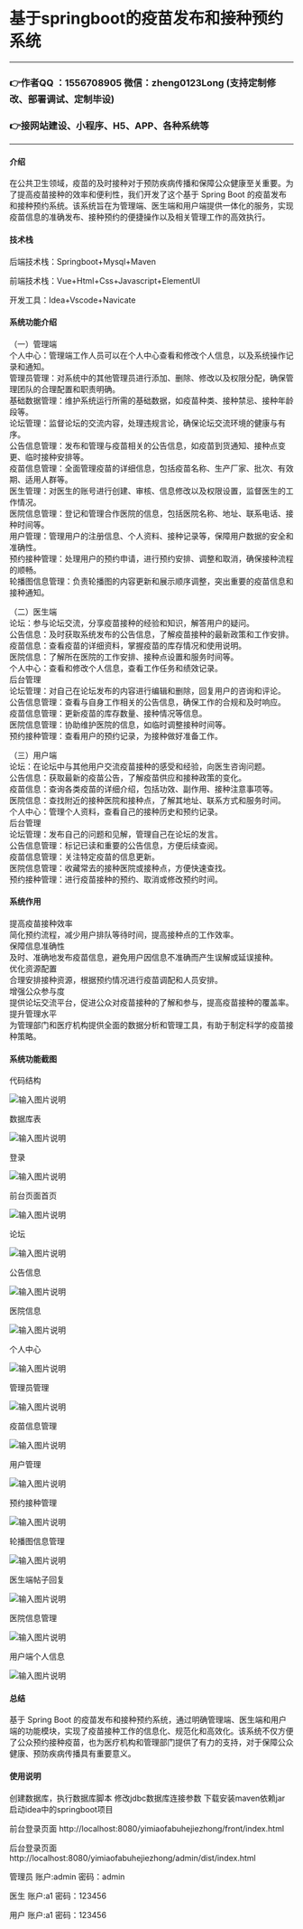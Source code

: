 # 基于springboot的疫苗发布和接种预约系统

---
### 👉作者QQ ：1556708905 微信：zheng0123Long (支持定制修改、部署调试、定制毕设)

### 👉接网站建设、小程序、H5、APP、各种系统等

---

#### 介绍

在公共卫生领域，疫苗的及时接种对于预防疾病传播和保障公众健康至关重要。为了提高疫苗接种的效率和便利性，我们开发了这个基于 Spring Boot 的疫苗发布和接种预约系统。该系统旨在为管理端、医生端和用户端提供一体化的服务，实现疫苗信息的准确发布、接种预约的便捷操作以及相关管理工作的高效执行。

#### 技术栈

后端技术栈：Springboot+Mysql+Maven

前端技术栈：Vue+Html+Css+Javascript+ElementUI

开发工具：Idea+Vscode+Navicate

#### 系统功能介绍

（一）管理端  
个人中心：管理端工作人员可以在个人中心查看和修改个人信息，以及系统操作记录和通知。  
管理员管理：对系统中的其他管理员进行添加、删除、修改以及权限分配，确保管理团队的合理配置和职责明确。  
基础数据管理：维护系统运行所需的基础数据，如疫苗种类、接种禁忌、接种年龄段等。  
论坛管理：监督论坛的交流内容，处理违规言论，确保论坛交流环境的健康与有序。  
公告信息管理：发布和管理与疫苗相关的公告信息，如疫苗到货通知、接种点变更、临时接种安排等。  
疫苗信息管理：全面管理疫苗的详细信息，包括疫苗名称、生产厂家、批次、有效期、适用人群等。  
医生管理：对医生的账号进行创建、审核、信息修改以及权限设置，监督医生的工作情况。  
医院信息管理：登记和管理合作医院的信息，包括医院名称、地址、联系电话、接种时间等。  
用户管理：管理用户的注册信息、个人资料、接种记录等，保障用户数据的安全和准确性。  
预约接种管理：处理用户的预约申请，进行预约安排、调整和取消，确保接种流程的顺畅。  
轮播图信息管理：负责轮播图的内容更新和展示顺序调整，突出重要的疫苗信息和接种通知。  

（二）医生端  
论坛：参与论坛交流，分享疫苗接种的经验和知识，解答用户的疑问。  
公告信息：及时获取系统发布的公告信息，了解疫苗接种的最新政策和工作安排。  
疫苗信息：查看疫苗的详细资料，掌握疫苗的库存情况和使用说明。  
医院信息：了解所在医院的工作安排、接种点设置和服务时间等。  
个人中心：查看和修改个人信息，查看工作任务和绩效记录。  
后台管理  
论坛管理：对自己在论坛发布的内容进行编辑和删除，回复用户的咨询和评论。  
公告信息管理：查看与自身工作相关的公告信息，确保工作的合规和及时响应。  
疫苗信息管理：更新疫苗的库存数量、接种情况等信息。  
医院信息管理：协助维护医院的信息，如临时调整接种时间等。  
预约接种管理：查看用户的预约记录，为接种做好准备工作。  

（三）用户端  
论坛：在论坛中与其他用户交流疫苗接种的感受和经验，向医生咨询问题。  
公告信息：获取最新的疫苗公告，了解疫苗供应和接种政策的变化。  
疫苗信息：查询各类疫苗的详细介绍，包括功效、副作用、接种注意事项等。  
医院信息：查找附近的接种医院和接种点，了解其地址、联系方式和服务时间。  
个人中心：管理个人资料，查看自己的接种历史和预约记录。  
后台管理  
论坛管理：发布自己的问题和见解，管理自己在论坛的发言。  
公告信息管理：标记已读和重要的公告信息，方便后续查阅。  
疫苗信息管理：关注特定疫苗的信息更新。  
医院信息管理：收藏常去的接种医院或接种点，方便快速查找。  
预约接种管理：进行疫苗接种的预约、取消或修改预约时间。  

#### 系统作用

提高疫苗接种效率  
简化预约流程，减少用户排队等待时间，提高接种点的工作效率。  
保障信息准确性  
及时、准确地发布疫苗信息，避免用户因信息不准确而产生误解或延误接种。  
优化资源配置  
合理安排接种资源，根据预约情况进行疫苗调配和人员安排。  
增强公众参与度  
提供论坛交流平台，促进公众对疫苗接种的了解和参与，提高疫苗接种的覆盖率。  
提升管理水平  
为管理部门和医疗机构提供全面的数据分析和管理工具，有助于制定科学的疫苗接种策略。  

#### 系统功能截图

代码结构

![输入图片说明](images/ea35907502a30ff1b0fec22cd76b1a2.png)

数据库表

![输入图片说明](images/13d5951096239ccb4cd8f84bdfdba9a.png)

登录

![输入图片说明](images/e4c291ce0be5987df682602e908752f.png)

前台页面首页

![输入图片说明](images/5846fe51936fe612d2e9ff819fafbc3.png)

论坛

![输入图片说明](images/dc414528100c6eefe653067a89e093a.png)

公告信息

![输入图片说明](images/e6dc7786b051138b354ac074b6dfa27.png)

医院信息

![输入图片说明](images/536b20e210a329ea258fabe324977e1.png)

个人中心

![输入图片说明](images/ef07d7eadbb8123d6cccf3b36367394.png)

管理员管理

![输入图片说明](images/0036d391461f1ae980c2184978223cf.png)

疫苗信息管理

![输入图片说明](images/63fbea4ec12478cc80d6df1ab0dc81f.png)

用户管理

![输入图片说明](images/f36b212329d817a645522115d00505c.png)

预约接种管理

![输入图片说明](images/c63a53ec9fdaddf1d8dfdd7f9aa89b7.png)

轮播图信息管理

![输入图片说明](images/b04af4567041b059221cee77869267c.png)

医生端帖子回复

![输入图片说明](images/8a5abb033740f7bf2e66c8cf7692f72.png)

医院信息管理

![输入图片说明](images/6fd2968a26317d060ac3811294b9d52.png)

用户端个人信息

![输入图片说明](images/71b3542ef3fc8ccd99fe46e3aea282f.png)

#### 总结

基于 Spring Boot 的疫苗发布和接种预约系统，通过明确管理端、医生端和用户端的功能模块，实现了疫苗接种工作的信息化、规范化和高效化。该系统不仅方便了公众预约接种疫苗，也为医疗机构和管理部门提供了有力的支持，对于保障公众健康、预防疾病传播具有重要意义。

#### 使用说明

创建数据库，执行数据库脚本 修改jdbc数据库连接参数 下载安装maven依赖jar 启动idea中的springboot项目

前台登录页面
http://localhost:8080/yimiaofabuhejiezhong/front/index.html

后台登录页面
http://localhost:8080/yimiaofabuhejiezhong/admin/dist/index.html

管理员				账户:admin 		密码：admin

医生				账户:a1 		密码：123456

用户				账户:a1 		密码：123456